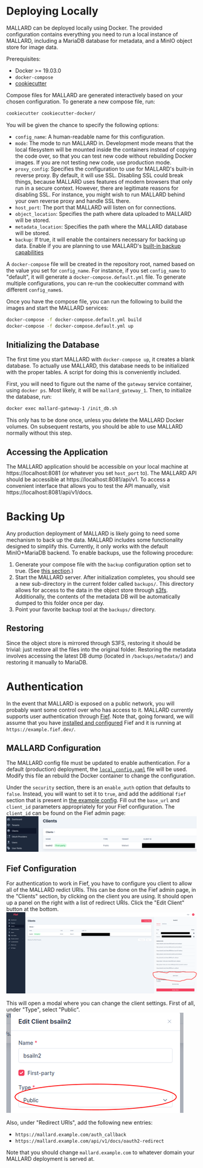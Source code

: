 # Deploying Locally

MALLARD can be deployed locally using Docker. The provided configuration
contains everything you need to run a local instance of MALLARD, including
a MariaDB database for metadata, and a MinIO object store for image data.

Prerequisites:
- Docker >= 19.03.0
- `docker-compose`
- [cookiecutter](https://cookiecutter.readthedocs.io/en/2.0.2/installation.html)

Compose files for MALLARD are generated interactively based on your chosen
configuration. To generate a new compose file, run:

```bash
cookiecutter cookiecutter-docker/
```

You will be given the chance to specify the following options:
- `config_name`: A human-readable name for this configuration.
- `mode`: The mode to run MALLARD in. Development mode means that the local
  filesystem will be mounted inside the containers instead of copying the
  code over, so that you can test new code without rebuilding Docker images.
  If you are not testing new code, use production mode.
- `proxy_config`: Specifies the configuration to use for MALLARD's built-in
  reverse proxy. By default, it will use SSL. Disabling SSL could break
  things, because MALLARD uses features of modern browsers that only run in
  a secure context. However, there are legitimate reasons for disabling SSL.
  For instance, you might wish to run MALLARD behind your own reverse proxy
  and handle SSL there.
- `host_port`: The port that MALLARD will listen on for connections.
- `object_location`: Specifies the path where data uploaded to MALLARD will
  be stored.
- `metadata_location`: Specifies the path where the MALLARD database will be
  stored.
- `backup`: If true, it will enable the containers necessary for backing up
  data. Enable if you are planning to use MALLARD's [built-in backup
  capabilities](#backing-up)

A `docker-compose` file will be created in the repository root, named based
on the value you set for `config_name`. For instance, if you set
`config_name` to "default", it will generate a `docker-compose.default.yml`
file. To generate multiple configurations, you can re-run the cookiecutter
command with different `config_name`s.

Once you have the compose file, you can run the following to build the
images and start the MALLARD services:
```bash
docker-compose -f docker-compose.default.yml build
docker-compose -f docker-compose.default.yml up
```

## Initializing the Database

The first time you start MALLARD with `docker-compose up`, it creates a blank
database. To actually use MALLARD, this database needs to be initialized with
the proper tables. A script for doing this is conveniently included.

First, you will need to figure out the name of the `gateway` service container,
using `docker ps`. Most likely, it will be `mallard_gateway_1`. Then, to initialize
the database, run:
```bash
docker exec mallard-gateway-1 /init_db.sh
```

This only has to be done once, unless you delete the MALLARD Docker volumes. On
subsequent restarts, you should be able to use MALLARD normally without this step.

## Accessing the Application

The MALLARD application should be accessible on your local machine at
https://localhost:8081 (or whatever you set `host_port` to). The MALLARD API
should be accessible at https://localhost:8081/api/v1. To access a convenient
interface that allows you to test the API manually, visit
https://localhost:8081/api/v1/docs.

# Backing Up

Any production deployment of MALLARD is likely going to need some mechanism
to back up the data. MALLARD includes some functionality designed to
simplify this. Currently, it only works with the default MinIO+MariaDB
backend. To enable backups, use the following procedure:

1. Generate your compose file with the `backup` configuration option set to
   true. (See [this section](#deploying-locally).)
1. Start the MALLARD server. After initialization completes, you should see
   a new sub-directory in the current folder called `backups/`. This
   directory allows for access to the data in the object store through
   [s3fs](https://github.com/s3fs-fuse/s3fs-fuse). Additionally, the contents of
   the metadata DB will be automatically dumped to this folder once per day.
1. Point your favorite backup tool at the `backups/` directory.

## Restoring

Since the object store is mirrored through S3FS, restoring it should be
trivial: just restore all the files into the original folder. Restoring
the metadata involves accessing the latest DB dump (located in
`/backups/metadata/`) and restoring it manually to MariaDB.

# Authentication

In the event that MALLARD is exposed on a public network, you will probably
want some control over who has access to it. MALLARD currently supports user
authentication through [Fief](https://www.fief.dev/). Note that, going forward,
we will assume that you have [installed and configured](https://docs.fief.dev/getting-started/introduction/)
Fief and it is running at `https://example.fief.dev/`.

## MALLARD Configuration

The MALLARD config file must be updated to enable authentication. For a
default (production) deployment, the [`local_config.yaml`](config/local/local_config.yaml)
file will be used. Modify this file an rebuild the Docker container to change
the configuration.

Under the `security` section, there is an `enable_auth` option that defaults to
`false`. Instead, you will want to set it to `true`, and add the additional
`fief` section that is present in [the example config](config/examples/example_config_auth.yaml).
Fill out the `base_url` and `client_id` parameters appropriately for your Fief
configuration. The `client_id` can be found on the Fief admin page:
![fief_client_id](images/fief_client_id.png)

## Fief Configuration

For authentication to work in Fief, you have to configure you client to allow
all of the MALLARD redict URIs. This can be done on the Fief admin page,
in the "Clients" section, by clicking on the client you are using. It should
open up a panel on the right with a list of redirect URIs. Click the "Edit
Client" button at the bottom.
![fief_edit_client](images/fief_edit_client.png)

This will open a modal where you can change the client settings. First of
all, under "Type", select "Public".
![fief_client_type](images/fief_client_type.png)

Also, under "Redirect URIs", add the following new entries:
- `https://mallard.example.com/auth_callback`
- `https://mallard.example.com/api/v1/docs/oauth2-redirect`

Note that you should change `mallard.example.com` to whatever domain your
MALLARD deployment is served at.
